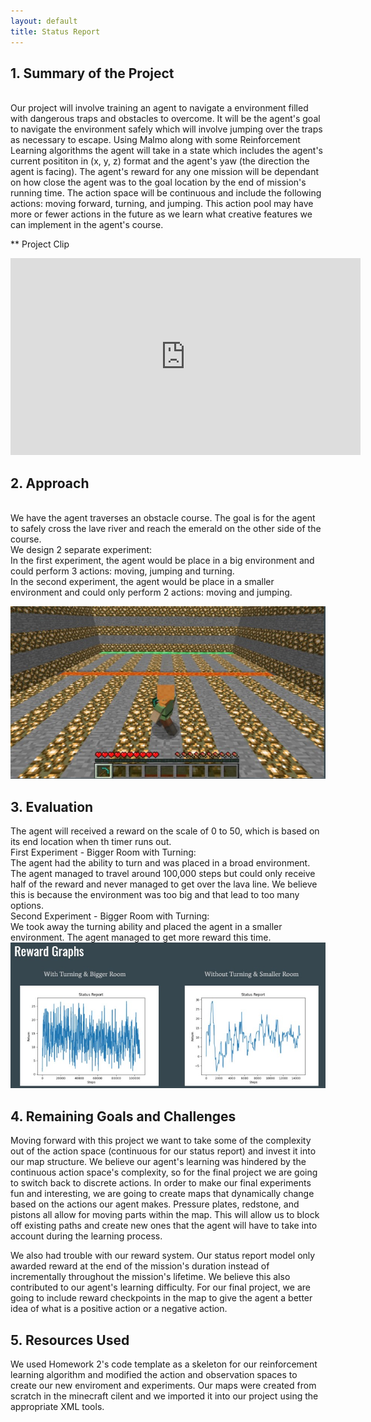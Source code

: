 ```yaml
---
layout: default
title: Status Report
---
```


## 1. Summary of the Project
<br>
Our project will involve training an agent to navigate a environment filled with dangerous traps and obstacles to overcome. It will be the agent's goal to navigate the environment safely which will involve jumping over the traps as necessary to escape. Using Malmo along with some Reinforcement Learning algorithms the agent will take in a state which includes the agent's current posititon in (x, y, z) format and the agent's yaw (the direction the agent is facing). The agent's reward for any one mission will be dependant on how close the agent was to the goal location by the end of mission's running time. The action space will be continuous and include the following actions: moving forward, turning, and jumping. This action pool may have more or fewer actions in the future as we learn what creative features we can implement in the agent's course.

** Project Clip

<iframe width="560" height="315" src="https://www.youtube.com/embed/NuP8E1t58Sg" frameborder="0" allow="accelerometer; autoplay; clipboard-write; encrypted-media; gyroscope; picture-in-picture" allowfullscreen></iframe>

## 2. Approach
<br>
We have the agent traverses an obstacle course. The goal is for the agent to safely cross the lave river and reach the emerald on the other side of the course.
<br>
We design 2 separate experiment:
<br>
In the first experiment, the agent would be place in a big environment and could perform 3 actions: moving, jumping and turning. 
<br>
In the second experiment, the agent would be place in a smaller environment and could only perform 2 actions: moving and jumping.

![](DangerDungeon.png)


## 3. Evaluation
The agent will received a reward on the scale of 0 to 50, which is based on its end location when th timer runs out.
<br>
First Experiment - Bigger Room with Turning:
<br>
The agent had the ability to turn and was placed in a broad environment. The agent managed to travel around 100,000 steps but could only receive half of the reward and never managed to get over the lava line. We believe this is because the environment was too big and that lead to too many options.
<br>
Second Experiment - Bigger Room with Turning:
<br>
We took away the turning ability and placed the agent in a smaller environment. The agent managed to get more reward this time.
<br>
![](RewardGraph.png)


## 4. Remaining Goals and Challenges
Moving forward with this project we want to take some of the complexity out of the action space (continuous for our status report) and invest it into our map structure. We believe our agent's learning was hindered by the continuous action space's complexity, so for the final project we are going to switch back to discrete actions. In order to make our final experiments fun and interesting, we are going to create maps that dynamically change based on the actions our agent makes. Pressure plates, redstone, and pistons all allow for moving parts within the map. This will allow us to block off existing paths and create new ones that the agent will have to take into account during the learning process.

We also had trouble with our reward system. Our status report model only awarded reward at the end of the mission's duration instead of incrementally throughout the mission's lifetime. We believe this also contributed to our agent's learning difficulty. For our final project, we are going to include reward checkpoints in the map to give the agent a better idea of what is a positive action or a negative action.

## 5. Resources Used
We used Homework 2's code template as a skeleton for our reinforcement learning algorithm and modified the action and observation spaces to create our new enviroment and experiments. Our maps were created from scratch in the minecraft cilent and we imported it into our project using the appropriate XML tools.
